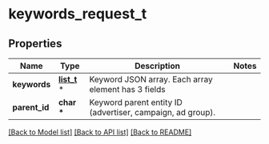 # keywords_request_t

## Properties
Name | Type | Description | Notes
------------ | ------------- | ------------- | -------------
**keywords** | [**list_t**](keywords_common.md) \* | Keyword JSON array. Each array element has 3 fields | 
**parent_id** | **char \*** | Keyword parent entity ID (advertiser, campaign, ad group). | 

[[Back to Model list]](../README.md#documentation-for-models) [[Back to API list]](../README.md#documentation-for-api-endpoints) [[Back to README]](../README.md)


